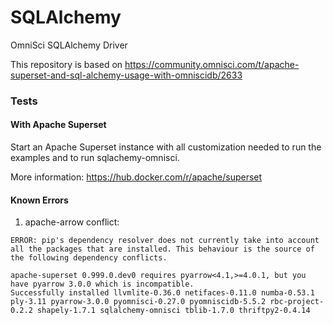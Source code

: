 # SQLAlchemy

OmniSci SQLAlchemy Driver

This repository is based on https://community.omnisci.com/t/apache-superset-and-sql-alchemy-usage-with-omniscidb/2633

### Tests

#### With Apache Superset

Start an Apache Superset instance with all customization needed to run the
examples and to run sqlachemy-omnisci.

More information: https://hub.docker.com/r/apache/superset


#### Known Errors

1. apache-arrow conflict:

```
ERROR: pip's dependency resolver does not currently take into account all the packages that are installed. This behaviour is the source of the following dependency conflicts.

apache-superset 0.999.0.dev0 requires pyarrow<4.1,>=4.0.1, but you have pyarrow 3.0.0 which is incompatible.
Successfully installed llvmlite-0.36.0 netifaces-0.11.0 numba-0.53.1 ply-3.11 pyarrow-3.0.0 pyomnisci-0.27.0 pyomniscidb-5.5.2 rbc-project-0.2.2 shapely-1.7.1 sqlalchemy-omnisci tblib-1.7.0 thriftpy2-0.4.14
```
